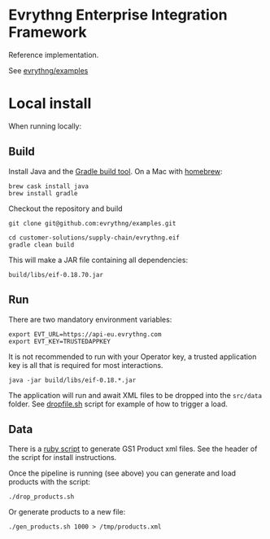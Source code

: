 # Evrythng Enterprise Integration Framework

Reference implementation.

See [evrythng/examples](https://github.com/evrythng/examples/tree/master/customer-solutions/supply-chain)

# Local install

When running locally:

## Build

Install Java and the [Gradle build tool](https://gradle.org/). On a Mac with [homebrew](https://brew.sh/):

    brew cask install java
    brew install gradle

Checkout the repository and build

    git clone git@github.com:evrythng/examples.git

    cd customer-solutions/supply-chain/evrythng.eif
    gradle clean build

This will make a JAR file containing all dependencies:

    build/libs/eif-0.18.70.jar

## Run

There are two mandatory environment variables:

    export EVT_URL=https://api-eu.evrythng.com
    export EVT_KEY=TRUSTEDAPPKEY

It is not recommended to run with your Operator key, a trusted application key is all that is required for most interactions.

    java -jar build/libs/eif-0.18.*.jar

The application will run and await XML files to be dropped into the `src/data` folder. See [dropfile.sh](dropfile.sh) script for example of how to trigger a load.

## Data

There is a [ruby script](src/main/ruby/gen_products.rb) to generate GS1 Product xml files. See the header of the script for install instructions.

Once the pipeline is running (see above) you can generate and load products with the script:

    ./drop_products.sh

Or generate products to a new file:

    ./gen_products.sh 1000 > /tmp/products.xml
